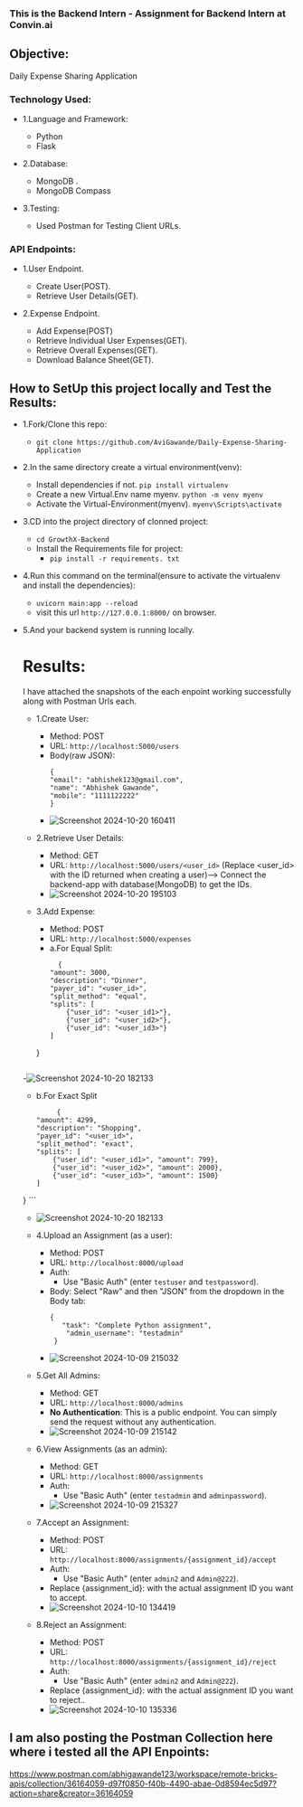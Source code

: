 ### This is the Backend Intern - Assignment for Backend Intern at Convin.ai

## Objective:
Daily Expense Sharing Application

### Technology Used:
- 1.Language and Framework:
   - Python
   - Flask

- 2.Database:
   - MongoDB .
   - MongoDB Compass

- 3.Testing:
   - Used Postman for Testing Client URLs.

### API Endpoints:
   - 1.User Endpoint.
      - Create User(POST).
      - Retrieve User Details(GET).
        
   - 2.Expense Endpoint.
      - Add Expense(POST)
      - Retrieve Individual User Expenses(GET).
      - Retrieve Overall Expenses(GET).
      - Download Balance Sheet(GET).
 
## How to SetUp this project locally and Test the Results:

- 1.Fork/Clone this repo:
   - `git clone https://github.com/AviGawande/Daily-Expense-Sharing-Application`
- 2.In the same directory create a virtual environment(venv):
   - Install dependencies if not. `pip install virtualenv`
   - Create a new Virtual.Env name myenv. `python -m venv myenv`
   - Activate the Virtual-Environment(myenv). `myenv\Scripts\activate`
- 3.CD into the project directory of clonned project:
   - `cd GrowthX-Backend`
   - Install the Requirements file for project:
      - `pip install -r requirements. txt `
- 4.Run this command on the terminal(ensure to activate the virtualenv and install the dependencies):
   - `uvicorn main:app --reload`
   - visit this url `http://127.0.0.1:8000/` on browser.
- 5.And your backend system is running locally.


  # Results:
  I have attached the snapshots of the each enpoint working successfully along with Postman Urls each.

  - 1.Create User:
     - Method: POST
     - URL: `http://localhost:5000/users`
     - Body(raw JSON):
       ```
       {
       "email": "abhishek123@gmail.com",
       "name": "Abhishek Gawande",
       "mobile": "1111122222"
       }
       
       ```
     - ![Screenshot 2024-10-20 160411](https://github.com/user-attachments/assets/0b6fa4c4-2d3f-4cf4-ae36-b1fa9e40e296)

   
   - 2.Retrieve User Details:
     - Method: GET
     - URL: `http://localhost:5000/users/<user_id>`
   (Replace <user_id> with the ID returned when creating a user)--> Connect the backend-app with database(MongoDB) to get the IDs.
     - ![Screenshot 2024-10-20 195103](https://github.com/user-attachments/assets/d3ba81e1-7453-44af-add2-60cecd883448)

    
   - 3.Add Expense:
     - Method: POST
     - URL: `http://localhost:5000/expenses`
     - a.For Equal Split: 
       ```
         {
       "amount": 3000,
       "description": "Dinner",
       "payer_id": "<user_id>",
       "split_method": "equal",
       "splits": [
           {"user_id": "<user_id1>"},
           {"user_id": "<user_id2>"},
           {"user_id": "<user_id3>"}
       ]
      }
       ```
   -![Screenshot 2024-10-20 182133](https://github.com/user-attachments/assets/5cbe945b-4947-4135-bf9b-f88f81d8d61d)
  
   - b.For Exact Split
       ```
            {
       "amount": 4299,
       "description": "Shopping",
       "payer_id": "<user_id>",
       "split_method": "exact",
       "splits": [
           {"user_id": "<user_id1>", "amount": 799},
           {"user_id": "<user_id2>", "amount": 2000},
           {"user_id": "<user_id3>", "amount": 1500}
       ]
   }
       ```
  - ![Screenshot 2024-10-20 182133](https://github.com/user-attachments/assets/cb740cd3-e606-405c-8dec-4515686a77f2)

  

   
 
   - 4.Upload an Assignment (as a user):
     - Method: POST
     - URL: `http://localhost:8000/upload`
     - Auth:
         - Use "Basic Auth" (enter `testuser` and `testpassword`).
     - Body: Select "Raw" and then "JSON" from the dropdown in the Body tab:
       ```
       {
          "task": "Complete Python assignment",
           "admin_username": "testadmin"
        }
       ```
     - ![Screenshot 2024-10-09 215032](https://github.com/user-attachments/assets/603c9518-dc84-4cf1-8282-e055baaf5d59)
  
   - 5.Get All Admins:
     - Method: GET
     - URL: `http://localhost:8000/admins`
     - **No Authentication**: This is a public endpoint. You can simply send the request without any authentication.
     - ![Screenshot 2024-10-09 215142](https://github.com/user-attachments/assets/83cec580-f5ad-49e5-bc0e-fc3e3f2155d2)

   - 6.View Assignments (as an admin):
     - Method: GET
     - URL: `http://localhost:8000/assignments`
     - Auth:
         - Use "Basic Auth" (enter `testadmin` and `adminpassword`).
     - ![Screenshot 2024-10-09 215327](https://github.com/user-attachments/assets/d14316b0-e7da-4372-8d03-c9d1b90b5371)
    
   - 7.Accept an Assignment:
     - Method: POST
     - URL: `http://localhost:8000/assignments/{assignment_id}/accept`
     - Auth:
         - Use "Basic Auth" (enter `admin2` and `Admin@222`).
     - Replace {assignment_id}: with the actual assignment ID you want to accept.
     - ![Screenshot 2024-10-10 134419](https://github.com/user-attachments/assets/573d52e9-b973-40d5-b328-aebed74b7e5c)

   - 8.Reject an Assignment:
     - Method: POST
     - URL: `http://localhost:8000/assignments/{assignment_id}/reject`
     - Auth:
         - Use "Basic Auth" (enter `admin2` and `Admin@222`).
     - Replace {assignment_id}: with the actual assignment ID you want to reject..
     - ![Screenshot 2024-10-10 135336](https://github.com/user-attachments/assets/7fcc6b98-15d6-4c44-8891-8ba60dc119b1)

## I am also posting the Postman Collection here where i tested all the API Enpoints:
https://www.postman.com/abhigawande123/workspace/remote-bricks-apis/collection/36164059-d97f0850-f40b-4490-abae-0d8594ec5d97?action=share&creator=36164059

